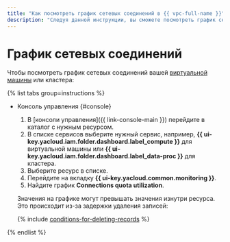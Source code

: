```yaml
---
title: "Как посмотреть график сетевых соединений в {{ vpc-full-name }}"
description: "Следуя данной инструкции, вы сможете посмотреть график сетевых соединений." 
---
```


# График сетевых соединений

Чтобы посмотреть график сетевых соединений вашей [виртуальной машины](../../glossary/vm.md) или кластера:

{% list tabs group=instructions %}

- Консоль управления {#console}

  1. В [консоли управления]({{ link-console-main }}) перейдите в каталог с нужным ресурсом.
  1. В списке сервисов выберите нужный сервис, например, **{{ ui-key.yacloud.iam.folder.dashboard.label_compute }}** для виртуальной машины или **{{ ui-key.yacloud.iam.folder.dashboard.label_data-proc }}** для кластера.
  1. Выберите ресурс в списке.
  1. Перейдите на вкладку **{{ ui-key.yacloud.common.monitoring }}**.
  1. Найдите график **Connections quota utilization**.

  Значения на графике могут превышать значения изнутри ресурса. Это происходит из-за задержки удаления записей:

  {% include [conditions-for-deleting-records](../../_includes/vpc/conditions-for-deleting-records.md) %}

{% endlist %}
